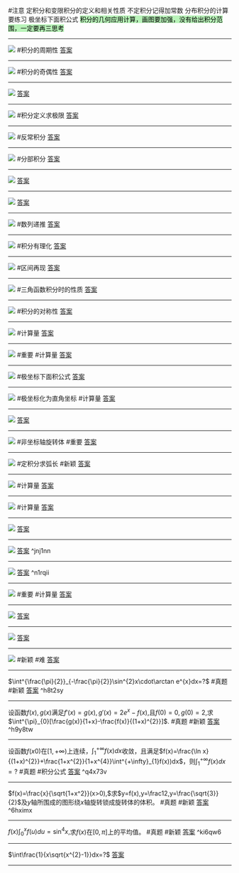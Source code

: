 
#注意 
定积分和变限积分的定义和相关性质
不定积分记得加常数
分布积分的计算要练习
极坐标下面积公式
<mark style="background: #b8f3b8;">积分的几何应用计算，画图要加强，没有给出积分范围，一定要再三思考</mark>

---
![](附件/Pasted%20image%2020221006191634.png)
#积分的周期性
[答案](高数/答案.md#^md6hxt)

---
![](附件/Pasted%20image%2020221006192254.png)
#积分的奇偶性
[答案](高数/答案.md#^2d5cyi)

---
![](附件/Pasted%20image%2020221006193206.png)
[答案](高数/答案.md#^y54qjy)

---
![](附件/Pasted%20image%2020221006193552.png)
#积分定义求极限
[答案](高数/答案.md#^p7b336)

---
![](附件/Pasted%20image%2020221006193958.png)
#反常积分
[答案](高数/答案.md#^zpr8a6)

---
![](附件/Pasted%20image%2020221006195055.png)
#分部积分
[答案](高数/答案.md#^q55fp7)

---
 ![](附件/Pasted%20image%2020221006195608.png)
 [答案](高数/答案.md#^m41oz2)

---
![](附件/Pasted%20image%2020221006195937.png)
[答案](高数/答案.md#^v0ltyw)

---
![](附件/Pasted%20image%2020221006201145.png)
#数列递推
[答案](高数/答案.md#^p4fevz)

---
![](附件/Pasted%20image%2020221006201459.png)
#积分有理化
[答案](高数/答案.md#^exawqs)

---
![](附件/Pasted%20image%2020221006202053.png)
#区间再现
[答案](高数/答案.md#^308s98)

---

![](附件/Pasted%20image%2020221006203055.png)
#三角函数积分时的性质
[答案](高数/答案.md#^2w529v)

---
![](附件/Pasted%20image%2020221006203304.png)
#积分的对称性
[答案](高数/答案.md#^ybyhgx)

---
![](附件/Pasted%20image%2020221006204212.png)
#计算量
[答案](高数/答案.md#^hwg01j)

---
![](附件/Pasted%20image%2020221006204726.png)
#重要 #计算量
[答案](高数/答案.md#^nfkhi6)

---
![](附件/Pasted%20image%2020221006205904.png)
#极坐标下面积公式
[答案](高数/答案.md#^48dfa8)

---
![](附件/Pasted%20image%2020221006211129.png)
#极坐标化为直角坐标 #计算量
[答案](高数/答案.md#^119rmp)

---
![](附件/Pasted%20image%2020221006212102.png)
[答案](高数/答案.md#^zg3os0)

---
![](附件/Pasted%20image%2020221006212243.png)
#非坐标轴旋转体 #重要
[答案](高数/答案.md#^gvm44r)

---
![](附件/Pasted%20image%2020221006212842.png)
#定积分求弧长 #新颖
[答案](高数/答案.md#^wgswjs)

---
![](附件/Pasted%20image%2020221006213017.png)
#计算量
[答案](高数/答案.md#^47h8x9)

---
![](附件/Pasted%20image%2020221006213155.png)
#计算量
[答案](高数/答案.md#^r3oifd)

---
![](附件/Pasted%20image%2020221024094617.png)
[答案](高数/答案.md#^6901zh)

---
![](附件/Pasted%20image%2020221024094836.png)
[答案](高数/答案.md#^1xwks9) ^jnj1nn

---
![](附件/Pasted%20image%2020221024095713.png)
[答案](高数/答案.md#^2aa7bc) ^n1rqii

---
![](附件/Pasted%20image%2020221024100348.png)
#重要 #计算量
[答案](高数/答案.md#^zn0b6o)

---
![](附件/Pasted%20image%2020221024101416.png)
[答案](高数/答案.md#^ggdz9e)

---
![](附件/Pasted%20image%2020221024101719.png)
[答案](高数/答案.md#^0g87cp)

---
![](附件/Pasted%20image%2020221024141438.png)
#新颖 #难
[答案](高数/答案.md#^5lnbut)

---
$\int^{\frac{\pi}{2}}_{-\frac{\pi}{2}}\sin^{2}x\cdot\arctan e^{x}dx=?$
#真题 #新颖 
[答案](高数/答案.md#^bvmnw2) ^h8t2sy

---
设函数$f(x),g(x)$满足$f'(x)=g(x),g'(x)=2e^{x}-f(x),$且$f(0)=0,g(0)=2,$求$\int^{\pi}_{0}[\frac{g(x)}{1+x}-\frac{f(x)}{(1+x)^{2}}]$.
#真题 #新颖 
[答案](高数/答案.md#^0a6rtw) ^h9y8tw

---
设函数$f(x0)$在$[1,+\infty)$上连续，$\int^{+\infty}_{1}f(x)dx$收敛，且满足$f(x)=\frac{\ln x}{(1+x)^{2}}+\frac{1+x^{2}}{1+x^{4}}\int^{+\infty}_{1}f(x))dx$，则$\int^{+\infty}_{1}f(x)dx=?$
#真题 #积分公式
[答案](高数/答案.md#^lbbyze) ^q4x73v

---
$f(x)=\frac{x}{\sqrt{1+x^2}}(x>0),$求$y=f(x),y=\frac12,y=\frac{\sqrt{3}}{2}$及$y$轴所围成的图形绕$x$轴旋转锁成旋转体的体积。
#真题 #新颖 
[答案](高数/答案.md#^7n7xfb) ^6hximx

---
$f(x)\int^{x}_{0}f(u)du=\sin^4x,$求$f(x)$在$[0,\pi]$上的平均值。
#真题 #新颖 
[答案](高数/答案.md#^siod07) ^ki6qw6

---
$\int\frac{1}{x\sqrt{x^{2}-1}}dx=?$
[答案](高数/答案.md#^e29n76)

---
